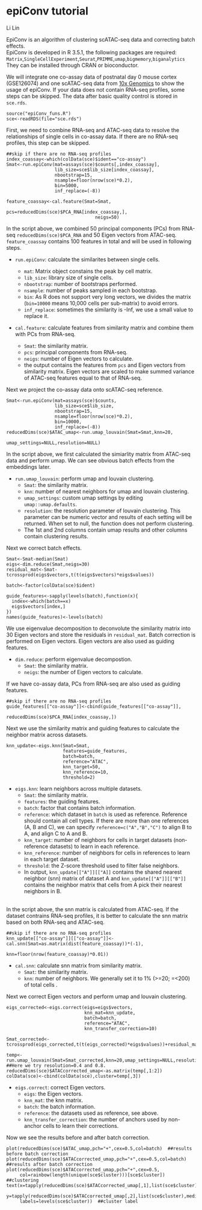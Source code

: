 # epiConv tutorial
Li Lin<br>

EpiConv is an algorithm of clustering scATAC-seq data and correcting batch effects.<br>
EpiConv is developed in R 3.5.1, the following packages are required:<br>
`Matrix`,`SingleCellExperiment`,`Seurat`,`PRIMME`,`umap`,`bigmemory`,`biganalytics`<br>
They can be installed through CRAN or bioconductor.

We will integrate one co-assay data of postnatal day 0 mouse cortex (GSE126074) and one scATAC-seq data from [10x Genomics](https://support.10xgenomics.com/single-cell-atac/datasets) to show the usage of epiConv. If your data does not contain RNA-seq profiles, some steps can be skipped. The data after basic quality control is stored in `sce.rds`.
```
source("epiConv_funs.R")
sce<-readRDS(file="sce.rds")
```
First, we need to combine RNA-seq and ATAC-seq data to resolve the relationships of single cells in co-assay data. If there are no RNA-seq profiles, this step can be skipped.
```
##skip if there are no RNA-seq profiles
index_coassay<-which(colData(sce)$ident=="co-assay")
Smat<-run.epiConv(mat=assays(sce)$counts[,index_coassay],
                  lib_size=sce$lib_size[index_coassay],
                  nbootstrap=15,
                  nsample=floor(nrow(sce)*0.2),
                  bin=5000,
                  inf_replace=(-8))

feature_coassay<-cal.feature(Smat=Smat,
                                 pcs=reducedDims(sce)$PCA_RNA[index_coassay,],
                                 neigs=50)
```
In the script above, we combined 50 principal components (PCs) from RNA-seq `reducedDims(sce)$PCA_RNA` and 50 Eigen vectors from ATAC-seq. `feature_coassay` contains 100 features in total and will be used in following steps.
+ `run.epiConv`: calculate the similarites between single cells.
  - `mat`: Matrix object constains the peak by cell matrix.
  - `lib_size`: library size of single cells.
  - `nbootstrap`: number of bootstraps performed.
  - `nsample`: number of peaks sampled in each bootstrap.
  - `bin`: As R does not support very long vectors, we divides the matrix (`bin=10000` means 10,000 cells per sub-matrix) to avoid errors.
  - `inf_replace`: sometimes the similarity is -Inf, we use a small value to replace it.
  
+ `cal.feature`: calculate features from similarity matrix and combine them with PCs from RNA-seq.
  - `Smat`: the similarity matrix.
  - `pcs`: principal components from RNA-seq.
  - `neigs`: number of Eigen vectors to calculate.
  - the output contains the features from `pcs` and Eigen vectors from similarity matrix. Eigen vectors are scaled to make summed variance of ATAC-seq features equal to that of RNA-seq.

Next we project the co-assay data onto scATAC-seq reference.
```
Smat<-run.epiConv(mat=assays(sce)$counts,
                  lib_size=sce$lib_size,
                  nbootstrap=15,
                  nsample=floor(nrow(sce)*0.2),
                  bin=10000,
                  inf_replace=(-8))
reducedDims(sce)$ATAC_umap<-run.umap_louvain(Smat=Smat,knn=20,
                                            umap_settings=NULL,resolution=NULL)
```
In the script above, we first calculated the simiarlity matrix from ATAC-seq data and perform umap. We can see obvious batch effects from the embeddings later. 
+ `run.umap_louvain`: perform umap and louvain clustering.
  - `Smat`: the similarity matrix.
  - `knn`: number of nearest neighbors for umap and louvain clustering.
  - `umap_settings`: custom umap settings by editing `umap::umap.defaults`.
  - `resolution`: the resolution parameter of louvain clustering. This parameter can be numeric vector and results of each setting will be returned. When set to null, the function does not perform clustering.
  - The 1st and 2nd columns contain umap results and other columns contain clustering results.
  
Next we correct batch effects.
```
Smat<-Smat-median(Smat)
eigs<-dim.reduce(Smat,neigs=30)
residual_mat<-Smat-tcrossprod(eigs$vectors,t(t(eigs$vectors)*eigs$values))

batch<-factor(colData(sce)$ident)

guide_features<-sapply(levels(batch),function(x){
  index<-which(batch==x)
  eigs$vectors[index,]
})
names(guide_features)<-levels(batch)
```
We use eigenvalue decomposition to deconvolute the similarity matrix into 30 Eigen vectors and store the residuals in `residual_mat`. Batch correction is performed on Eigen vectors. Eigen vectors are also used as guiding features.
+ `dim.reduce`: perform eigenvalue decompostion.
  - `Smat`: the similarity matrix.
  - `neigs`: the number of Eigen vectors to calculate.

If we have co-assay data, PCs from RNA-seq are also used as guiding features.
```
##skip if there are no RNA-seq profiles
guide_features[["co-assay"]]<-cbind(guide_features[["co-assay"]],
                                    reducedDims(sce)$PCA_RNA[index_coassay,])
```
Next we use the similarity matrix and guiding features to calculate the neighbor matrix across datasets.
```
knn_update<-eigs.knn(Smat=Smat,
                     features=guide_features,
                     batch=batch,
                     reference="ATAC",
                     knn_target=50,
                     knn_reference=10,
                     threshold=2)
```
+ `eigs.knn`: learn neighbors across multiple datasets.
  - `Smat`: the similarity matrix.
  - `features`: the guiding features.
  - `batch`: factor that contains batch information.
  - `reference`: which dataset in `batch` is used as reference. Reference should contain all cell types. If there are more than one references (A, B and C), we can specify `reference=c("A","B","C")` to align B to A, and align C to A and B.
  - `knn_target`: number of neighbors for cells in target datasets (non-reference datasets) to learn in each reference.
  - `knn_reference`: number of neighbors for cells in references to learn in each target dataset.
  - `threshold`: the Z-score threshold used to filter false neighbors.
  - In output, `knn_update[["A"]][["A]]` contains the shared nearest neighbor (snn) matrix of dataset A and `knn_update[["A"]][["B"]]` contains the neighbor matrix that cells from A pick their nearest neighbors in B.<br><br>

In the script above, the snn matrix is calculated from ATAC-seq. If the dataset contrains RNA-seq profiles, it is better to calculate the snn matrix based on both RNA-seq and ATAC-seq.
```
##skip if there are no RNA-seq profiles
knn_update[["co-assay"]][["co-assay"]]<-cal.snn(Smat=as.matrix(dist(feature_coassay))*(-1),
                                                knn=floor(nrow(feature_coassay)*0.01))
```
+ `cal.snn`: calculate snn matrix from similarity matrix.
  - `Smat`: the similarity matrix.
  - `knn`: number of neighbors. We generally set it to 1% (>=20; =<200) of total cells .

Next we correct Eigen vectors and perform umap and louvain clustering.
```
eigs_corrected<-eigs.correct(eigs=eigs$vectors,
                             knn_mat=knn_update,
                             batch=batch,
                             reference="ATAC",
                             knn_transfer_correction=10)

Smat_corrected<-tcrossprod(eigs_corrected,t(t(eigs_corrected)*eigs$values))+residual_mat

temp<-run.umap_louvain(Smat=Smat_corrected,knn=20,umap_settings=NULL,resolution=c(0.4,0.8)) ##Here we try resolution=0.4 and 0.8.
reducedDims(sce)$ATACcorrected_umap<-as.matrix(temp[,1:2])
colData(sce)<-cbind(colData(sce),cluster=temp[,3])
```
+ `eigs.correct`: correct Eigen vectors.
  - `eigs`: the Eigen vectors.
  - `knn_mat`: the knn matrix.
  - `batch`: the batch information.
  - `reference`: the datasets used as reference, see above.
  - `knn_transfer_correction`: the number of anchors used by non-anchor cells to learn their corrections.

Now we see the results before and after batch correction.
```
plot(reducedDims(sce)$ATAC_umap,pch="+",cex=0.5,col=batch)  ##results before batch correction
plot(reducedDims(sce)$ATACcorrected_umap,pch="+",cex=0.5,col=batch)  ##results after batch correction
plot(reducedDims(sce)$ATACcorrected_umap,pch="+",cex=0.5,
     col=rainbow(length(unique(sce$cluster)))[sce$cluster])  ##clustering
text(x=tapply(reducedDims(sce)$ATACcorrected_umap[,1],list(sce$cluster),median),
     y=tapply(reducedDims(sce)$ATACcorrected_umap[,2],list(sce$cluster),median),
     labels=levels(sce$cluster))  ##cluster label
```

